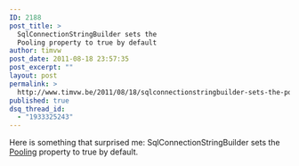 ```yaml
---
ID: 2188
post_title: >
  SqlConnectionStringBuilder sets the
  Pooling property to true by default
author: timvw
post_date: 2011-08-18 23:57:35
post_excerpt: ""
layout: post
permalink: >
  http://www.timvw.be/2011/08/18/sqlconnectionstringbuilder-sets-the-pooling-property-to-true-by-default/
published: true
dsq_thread_id:
  - "1933325243"
---
```

<p>Here is something that surprised me: SqlConnectionStringBuilder sets the <a href="http://msdn.microsoft.com/en-us/library/system.data.sqlclient.sqlconnectionstringbuilder.pooling.aspx">Pooling</a> property to true by default.</p>